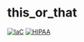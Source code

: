 # this_or_that

[![IaC](https://app.soluble.cloud/api/v1/public/badges/c7a4dd8a-02cb-4f0e-8e64-8eada1ef8a4a.svg)](https://app.soluble.cloud/repos/details/github.com/galenemery/this_or_that)  [![HIPAA](https://app.soluble.cloud/api/v1/public/badges/5b1bb6b4-53b4-4336-be1a-e4bf08dbd320.svg)](https://app.soluble.cloud/repos/details/github.com/galenemery/this_or_that)  

